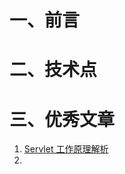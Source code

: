 # 一、前言





# 二、技术点







# 三、优秀文章

1. [Servlet 工作原理解析](https://www.ibm.com/developerworks/cn/java/j-lo-servlet/index.html)
2. 